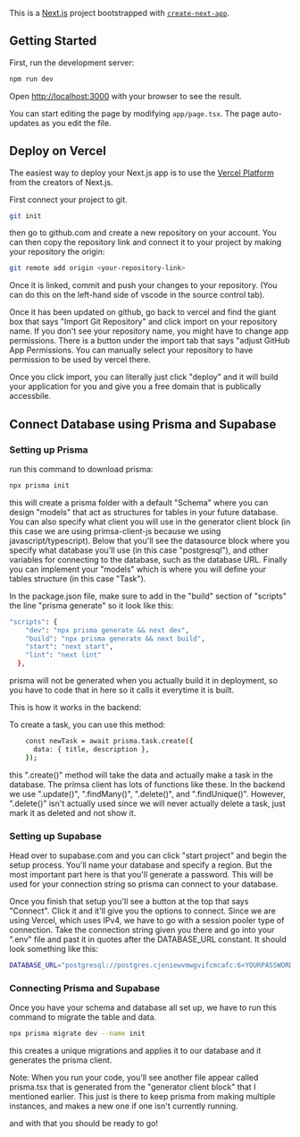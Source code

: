 This is a [Next.js](https://nextjs.org) project bootstrapped with [`create-next-app`](https://nextjs.org/docs/app/api-reference/cli/create-next-app).

## Getting Started

First, run the development server:

```bash
npm run dev
```

Open [http://localhost:3000](http://localhost:3000) with your browser to see the result.

You can start editing the page by modifying `app/page.tsx`. The page auto-updates as you edit the file.

## Deploy on Vercel

The easiest way to deploy your Next.js app is to use the [Vercel Platform](https://vercel.com/new?utm_medium=default-template&filter=next.js&utm_source=create-next-app&utm_campaign=create-next-app-readme) from the creators of Next.js.

First connect your project to git.

```bash
git init
```

then go to github.com and create a new repository on your account. You can then copy the repository link and connect it to your project by making your repository the origin:

```bash
git remote add origin <your-repository-link>
```

Once it is linked, commit and push your changes to your repository. (You can do this on the left-hand side of vscode in the source control tab).

Once it has been updated on github, go back to vercel and find the giant box that says "Import Git Repository" and click import on your repository name. If you don't see your repository name, you might have to change app permissions. There is a button under the import tab that says "adjust GitHub App Permissions. You can manually select your repository to have permission to be used by vercel there.

Once you click import, you can literally just click "deploy" and it will build your application for you and give you a free domain that is publically accessbile.

## Connect Database using Prisma and Supabase

### Setting up Prisma

run this command to download prisma:

```bash
npx prisma init
```

this will create a prisma folder with a default "Schema" where you can design "models" that act as structures for tables in your future database. You can also specify what client you will use in the generator client block (in this case we are using primsa-client-js because we using javascript/typescript). Below that you'll see the datasource block where you specify what database you'll use (in this case "postgresql"), and other variables for connecting to the database, such as the database URL. Finally you can implement your "models" which is where you will define your tables structure (in this case "Task").

In the package.json file, make sure to add in the "build" section of "scripts" the line "prisma generate" so it look like this:

```bash
"scripts": {
    "dev": "npx prisma generate && next dev",
    "build": "npx prisma generate && next build",
    "start": "next start",
    "lint": "next lint"
  },
```

prisma will not be generated when you actually build it in deployment, so you have to code that in here so it calls it everytime it is built.

This is how it works in the backend:

To create a task, you can use this method:

```bash
    const newTask = await prisma.task.create({
      data: { title, description },
    });
```

this ".create()" method will take the data and actually make a task in the database. The primsa client has lots of functions like these. In the backend we use ".update()", ".findMany()", ".delete()", and ".findUnique()". However, ".delete()" isn't actually used since we will never actually delete a task, just mark it as deleted and not show it.

### Setting up Supabase

Head over to supabase.com and you can click "start project" and begin the setup process. You'll name your database and specify a region. But the most important part here is that you'll generate a password. This will be used for your connection string so prisma can connect to your database.

Once you finish that setup you'll see a button at the top that says "Connect". Click it and it'll give you the options to connect. Since we are using Vercel, which uses IPv4, we have to go with a session pooler type of connection. Take the connection string given you there and go into your ".env" file and past it in quotes after the DATABASE_URL constant. It should look something like this:

```bash
DATABASE_URL="postgresql://postgres.cjeniewvmwgvifcmcafc:6<YOURPASSWORD>@aws-0-us-west-1.pooler.supabase.com:5432/postgres?pgbouncer=true"
```

### Connecting Prisma and Supabase

Once you have your schema and database all set up, we have to run this command to migrate the table and data.

```bash
npx prisma migrate dev --name init
```

this creates a unique migrations and applies it to our database and it generates the prisma client.

Note:
When you run your code, you'll see another file appear called prisma.tsx that is generated from the "generator client block" that I mentioned earlier. This just is there to keep prisma from making multiple instances, and makes a new one if one isn't currently running.

and with that you should be ready to go!
